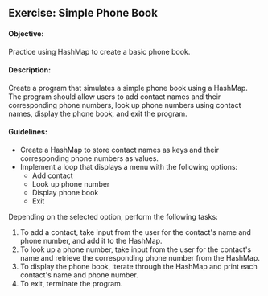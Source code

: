 ## Exercise: Simple Phone Book

#### Objective:

Practice using HashMap to create a basic phone book.

#### Description:

Create a program that simulates a simple phone book using a HashMap. The program should allow users to add contact names and their corresponding phone numbers, look up phone numbers using contact names, display the phone book, and exit the program.

#### Guidelines:

- Create a HashMap to store contact names as keys and their corresponding phone numbers as values.
- Implement a loop that displays a menu with the following options:
    - Add contact
    - Look up phone number
    - Display phone book
    - Exit

Depending on the selected option, perform the following tasks:

1. To add a contact, take input from the user for the contact's name and phone number, and add it to the HashMap.
2. To look up a phone number, take input from the user for the contact's name and retrieve the corresponding phone number from the HashMap.
3. To display the phone book, iterate through the HashMap and print each contact's name and phone number.
4. To exit, terminate the program.
